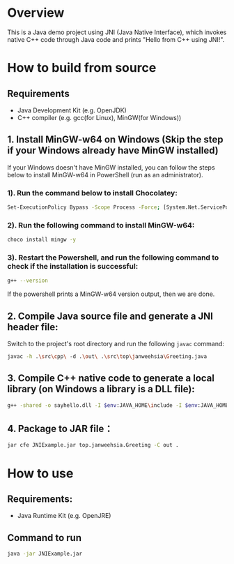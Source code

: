 # Overview

This is a Java demo project using JNI (Java Native Interface), 
    which invokes native C++ code through Java code and prints "Hello from C++ using JNI!".

# How to build from source

## Requirements
- Java Development Kit (e.g. OpenJDK)
- C++ compiler (e.g. gcc(for Linux), MinGW(for Windows))

## 1. Install MinGW-w64 on Windows (Skip the step if your Windows already have MinGW installed)

If your Windows doesn't have MinGW installed, 
    you can follow the steps below to install MinGW-w64 in PowerShell (run as an administrator). 

### 1). Run the command below to install Chocolatey:
```bash
Set-ExecutionPolicy Bypass -Scope Process -Force; [System.Net.ServicePointManager]::SecurityProtocol = [System.Net.ServicePointManager]::SecurityProtocol -bor 3072; iex ((New-Object System.Net.WebClient).DownloadString('https://chocolatey.org/install.ps1'))
```

### 2). Run the following command to install MinGW-w64:
```bash
choco install mingw -y
```

### 3). Restart the Powershell, and run the following command to check if the installation is successful:
```bash
g++ --version
```
If the powershell prints a MinGW-w64 version output, then we are done.

## 2. Compile Java source file and generate a JNI header file:

Switch to the project's root directory and run the following `javac` command:
```bash
javac -h .\src\cpp\ -d .\out\ .\src\top\janweehsia\Greeting.java
```

## 3. Compile C++ native code to generate a local library (on Windows a library is a DLL file):
```bash
g++ -shared -o sayhello.dll -I $env:JAVA_HOME\include -I $env:JAVA_HOME\include\win32 src\cpp\Greeting.cpp
```

## 4. Package to JAR file：

```bash
jar cfe JNIExample.jar top.janweehsia.Greeting -C out .
```

# How to use

## Requirements:
- Java Runtime Kit (e.g. OpenJRE)

## Command to run

```bash
java -jar JNIExample.jar
``` 
